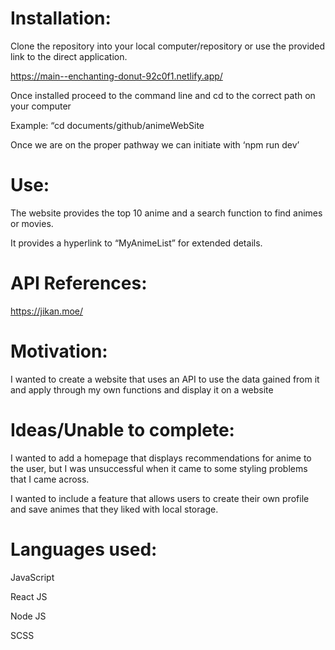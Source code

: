 
# Installation:
Clone the repository into your local computer/repository or use the provided link to the direct application.

https://main--enchanting-donut-92c0f1.netlify.app/

Once installed proceed to the command line and cd to the correct path on your computer

Example: “cd documents/github/animeWebSite

Once we are on the proper pathway we can initiate with ‘npm run dev’


# Use: 
The website provides the top 10 anime and a search function to find animes or movies.

It provides a hyperlink to “MyAnimeList” for extended details.

# API References:
https://jikan.moe/


# Motivation: 
I wanted to create a website that uses an API to use the data gained from it and apply through my own functions and display it on a website

# Ideas/Unable to complete:
I wanted to add a homepage that displays recommendations for anime to the user, but I was unsuccessful when it came to some styling problems that I came across. 

I wanted to include a feature that allows users to create their own profile and save animes that they liked with local storage. 

# Languages used: 
JavaScript

React JS

Node JS

SCSS
